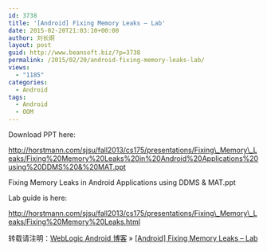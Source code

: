 ```yaml
---
id: 3738
title: '[Android] Fixing Memory Leaks – Lab'
date: 2015-02-20T21:03:10+00:00
author: 刘长炯
layout: post
guid: http://www.beansoft.biz/?p=3738
permalink: /2015/02/20/android-fixing-memory-leaks-lab/
views:
  - "1185"
categories:
  - Android
tags:
  - Android
  - OOM
---
```

Download PPT here:

http://horstmann.com/sjsu/fall2013/cs175/presentations/Fixing\_Memory\_Leaks/Fixing%20Memory%20Leaks%20in%20Android%20Applications%20using%20DDMS%20&%20MAT.ppt

Fixing Memory Leaks in Android Applications using DDMS & MAT.ppt

Lab guide is here:

http://horstmann.com/sjsu/fall2013/cs175/presentations/Fixing\_Memory\_Leaks/Fixing%20Memory%20Leaks.html

转载请注明：[WebLogic Android 博客](http://www.beansoft.biz) &raquo; [[Android] Fixing Memory Leaks – Lab](http://www.beansoft.biz/2015/02/20/android-fixing-memory-leaks-lab/)